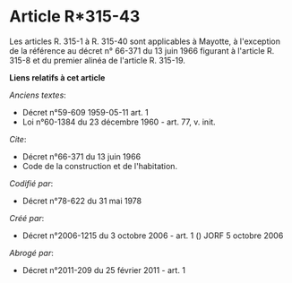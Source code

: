 # Article R*315-43

Les articles R. 315-1 à R. 315-40 sont applicables à Mayotte, à l'exception de la référence au décret n° 66-371 du 13 juin
1966 figurant à l'article R. 315-8 et du premier alinéa de l'article R. 315-19.

**Liens relatifs à cet article**

_Anciens textes_:

  - Décret n°59-609 1959-05-11 art. 1
  - Loi n°60-1384 du 23 décembre 1960 - art. 77, v. init.

_Cite_:

  - Décret n°66-371 du 13 juin 1966
  - Code de la construction et de l'habitation.

_Codifié par_:

  - Décret n°78-622 du 31 mai 1978

_Créé par_:

  - Décret n°2006-1215 du 3 octobre 2006 - art. 1 () JORF 5 octobre 2006

_Abrogé par_:

  - Décret n°2011-209 du 25 février 2011 - art. 1
